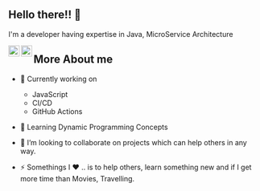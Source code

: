 ## Hello there!! 👋 

I'm a developer having expertise in Java, MicroService Architecture

<a href="https://twitter.com/agarwal_aries">
  <img align="left" alt="Akhilesh's Twitter" width="22px" src="https://cdn.jsdelivr.net/npm/simple-icons@v3/icons/twitter.svg" />
</a><a href="https://www.linkedin.com/in/akhilesh-agarwal-03435635/">
  <img align="left" alt="Akhilesh's Linkdein" width="22px" src="https://cdn.jsdelivr.net/npm/simple-icons@v3/icons/linkedin.svg" />
</a>


## More About me 

- 🔭 Currently working on 
  - JavaScript
  - CI/CD
  - GitHub Actions
  
- 🌱 Learning Dynamic Programming Concepts

- 👯 I’m looking to collaborate on projects which can help others in any way.

- ⚡ Somethings I :heart: .. is to help others, learn something new and if I get more time than Movies, Travelling.

